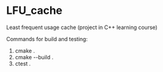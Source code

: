 # LFU_cache
Least frequent usage cache (project in C++ learning course)

Commands for build and testing:
1. cmake .
2. cmake --build .
3. ctest .
